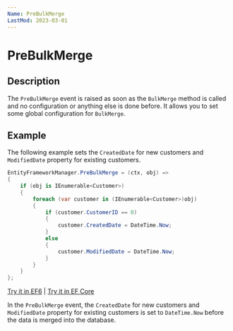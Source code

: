 ```yaml
---
Name: PreBulkMerge
LastMod: 2023-03-01
---
```


# PreBulkMerge

## Description

The `PreBulkMerge` event is raised as soon as the `BulkMerge` method is called and no configuration or anything else is done before. It allows you to set some global configuration for `BulkMerge`. 

## Example

The following example sets the `CreatedDate` for new customers and `ModifiedDate` property for existing customers.

```csharp
EntityFrameworkManager.PreBulkMerge = (ctx, obj) =>
{
    if (obj is IEnumerable<Customer>)
    {
        foreach (var customer in (IEnumerable<Customer>)obj)
        {
            if (customer.CustomerID == 0)
            {
                customer.CreatedDate = DateTime.Now;
            }
            else
            {
                customer.ModifiedDate = DateTime.Now;
            }
        }
    }
};
```

[Try it in EF6](https://dotnetfiddle.net/YsLVnQ) | [Try it in EF Core](https://dotnetfiddle.net/SK2Prc)

In the `PreBulkMerge` event, the `CreatedDate` for new customers and `ModifiedDate` property for existing customers is set to `DateTime.Now` before the data is merged into the database.

